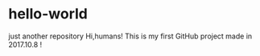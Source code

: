 # hello-world
just another repository
Hi,humans!
This is my first GitHub project made in 2017.10.8 !
